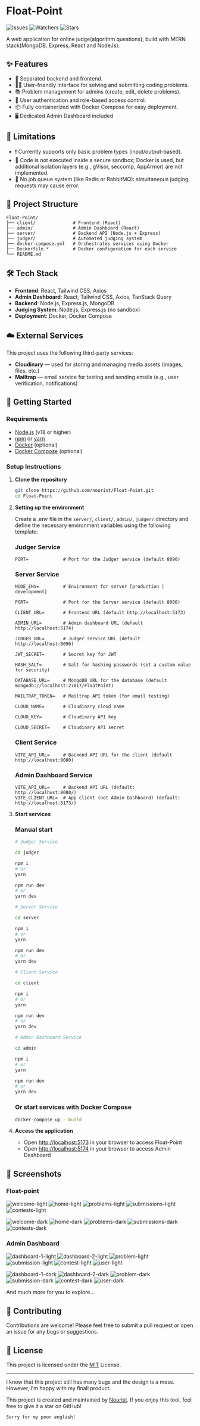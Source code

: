 # Float-Point
![Issues](https://img.shields.io/github/issues/nourist/Float-Point)
![Watchers](https://img.shields.io/github/watchers/nourist/Float-Point?style=social)
![Stars](https://img.shields.io/github/stars/nourist/Float-Point?style=social)

A web application for online judge(algorithm questions), build with MERN stack(MongoDB, Express, React and NodeJs).

## ✨ Features

- 🔗 Separated backend and frontend.
- 🧑‍💻 User-friendly interface for solving and submitting coding problems.
- 📚 Problem management for admins (create, edit, delete problems).
- 🔐 User authentication and role-based access control.
- 📦 Fully containerized with Docker Compose for easy deployment.
- 🖥️ Dedicated Admin Dashboard included

## 🧩 Limitations
- ❗ Currently supports only basic problem types (input/output-based).
- 🔐 Code is not executed inside a secure sandbox; Docker is used, but additional isolation layers (e.g., gVisor, seccomp, AppArmor) are not implemented.
- 🧵 No job queue system (like Redis or RabbitMQ): simultaneous judging requests may cause error.

## 🧱 Project Structure

```
Float-Point/
├── client/              # Frontend (React)
├── admin/               # Admin Dashboard (React)
├── server/              # Backend API (Node.js + Express)
├── judger/              # Automated judging system
├── docker-compose.yml   # Orchestrates services using Docker
├── Dockerfile.*         # Docker configuration for each service
└── README.md
```

## 🛠 Tech Stack

- **Frontend**: React, Tailwind CSS, Axios
- **Admin Dashboard**: React, Tailwind CSS, Axios, TanStack Query
- **Backend**: Node.js, Express.js, MongoDB
- **Judging System**: Node.js, Express.js (no sandbox)
- **Deployment**: Docker, Docker Compose

## ☁️ External Services

This project uses the following third-party services:
- **Cloudinary** — used for storing and managing media assets (images, files, etc.)
- **Mailtrap** — email service for testing and sending emails (e.g., user verification, notifications)

## 🚀 Getting Started

### Requirements

- [Node.js](https://nodejs.org/) (v18 or higher)
- [npm](https://www.npmjs.com/) or [yarn](https://yarnpkg.com/)
- [Docker](https://www.docker.com/) (optional)
- [Docker Compose](https://docs.docker.com/compose/) (optional)

### Setup Instructions

1. **Clone the repository**

    ```bash
    git clone https://github.com/nourist/Float-Point.git
    cd Float-Point
	```

2. **Setting up the environment**
	
	Create a .env file in the `server/`, `client/`, `admin/`, `judger/`  directory and define the necessary environment variables using the following template:

	### Judger Service
	```env
	PORT=             # Port for the Judger service (default 8090)
	```
	### Server Service
	```env
	NODE_ENV=         # Environment for server [production | development]

 	PORT=             # Port for the Server service (default 8080)

 	CLIENT_URL=       # Frontend URL (default http://localhost:5173)

	ADMIN_URL=        # Admin dashboard URL (default http://localhost:5174)

	JUDGER_URL=       # Judger service URL (default http://localhost:8090)

	JWT_SECRET=       # Secret key for JWT

	HASH_SALT=        # Salt for hashing passwords (set a custom value for security)

	DATABASE_URL=     # MongoDB URL for the database (default mongodb://localhost:27017/FloatPoint)

	MAILTRAP_TOKEN=   # Mailtrap API token (for email testing)

	CLOUD_NAME=       # Cloudinary cloud name

	CLOUD_KEY=        # Cloudinary API key

	CLOUD_SECRET=     # Cloudinary API secret
	```
	### Client Service
	```env
	VITE_API_URL=     # Backend API URL for the client (default http://localhost:8080)
	```
	### Admin Dashboard Service
	```env
	VITE_API_URL=     # Backend API URL (default: http://localhost:8080/)
	VITE_CLIENT_URL=  # App client (not Admin Dashboard) (default: http://localhost:5173/)
	```

3. **Start services**
	### Manual start

	```bash
	# Judger Service

	cd judger

 	npm i
 	# or
 	yarn
 
	npm run dev
	# or
	yarn dev
	```

	```bash
	# Server Service

	cd server
 
 	npm i
 	# or
 	yarn
 
	npm run dev
	# or
	yarn dev
	```

	```bash
	# Client Service

	cd client
 
 	npm i
 	# or
 	yarn
 
	npm run dev
	# or
	yarn dev
	```

	```bash
	# Admin Dashboard Service

	cd admin
 
 	npm i
 	# or
 	yarn
 
	npm run dev
	# or
	yarn dev
	```

	### Or start services with Docker Compose
	```bash
	docker-compose up --build
	```

4. **Access the application**

	- Open [http://localhost:5173](http://localhost:5173/) in your browser to access Float-Point
	- Open [http://localhost:5174](http://localhost:5174/) in your browser to access Admin Dashboard

## 📸 Screenshots

### Float-point
![welcome-light](./screenshots/1.png)
![home-light](./screenshots/2.png)
![problems-light](./screenshots/3.png)
![submissions-light](./screenshots/4.png)
![contests-light](./screenshots/5.png)

![welcome-dark](./screenshots/6.png)
![home-dark](./screenshots/7.png)
![problems-dark](./screenshots/8.png)
![submissions-dark](./screenshots/9.png)
![contests-dark](./screenshots/10.png)

### Admin Dashboard
![dashboard-1-light](./screenshots/admin-1.png)
![dashboard-2-light](./screenshots/admin-2.png)
![problem-light](./screenshots/admin-3.png)
![submission-light](./screenshots/admin-4.png)
![contest-light](./screenshots/admin-5.png)
![user-light](./screenshots/admin-6.png)

![dashboard-1-dark](./screenshots/admin-7.png)
![dashboard-2-dark](./screenshots/admin-8.png)
![problem-dark](./screenshots/admin-9.png)
![submission-dark](./screenshots/admin-10.png)
![contest-dark](./screenshots/admin-11.png)
![user-dark](./screenshots/admin-12.png)

And much more for you to explore...

## 🤝 Contributing
Contributions are welcome! Please feel free to submit a pull request or open an issue for any bugs or suggestions.

## 📄 License
This project is licensed under the [MIT](LICENSE) License.

---
I know that this project still has many bugs and the design is a mess. However, i'm happy with my finall product.

This project is created and maintained by [Nourist](https://github.com/nourist). If you enjoy this tool, feel free to give it a star on GitHub!

```
Sorry for my poor english!
```